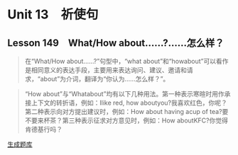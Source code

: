 ﻿ # Unit 13　祈使句
 ## Lesson 149　What/How about……?……怎么样？
 
> 在“What/How about……?”句型中，“what about”和“howabout”可以看作是相同意义的表达手段，主要用来表达询问、建议、邀请和请求，“about”为介词，翻译为“你认为……怎么样？”。

> “How about”与“Whatabout”均有以下几种用法。第一种表示寒暄时用作承接上下文的转折语，例如：Ilike red, how aboutyou?我喜欢红色，你呢？第二种表示向对方提出建议时，例如：How about having acup of tea?要不要来杯茶？第三种表示征求对方意见时，例如：How aboutKFC?你觉得肯德基行吗？


 [生成题库](./question/f149.json)